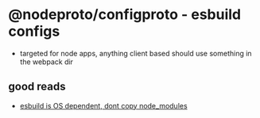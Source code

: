 # @nodeproto/configproto - esbuild configs

- targeted for node apps, anything client based should use something in the webpack dir

## good reads

- [esbuild is OS dependent, dont copy node_modules](https://esbuild.github.io/getting-started/#simultaneous-platforms)
